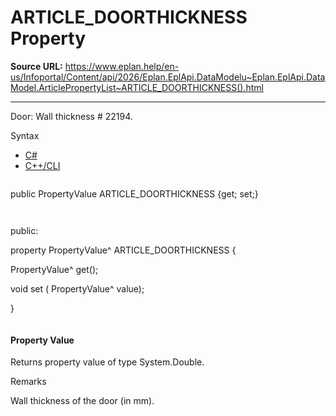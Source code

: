 # ARTICLE_DOORTHICKNESS Property

**Source URL:** https://www.eplan.help/en-us/Infoportal/Content/api/2026/Eplan.EplApi.DataModelu~Eplan.EplApi.DataModel.ArticlePropertyList~ARTICLE_DOORTHICKNESS().html

---

Door: Wall thickness # 22194.

Syntax

- [C#](#i-syntax-CS)
- [C++/CLI](#i-syntax-CPP2005)

```
```
public PropertyValue ARTICLE_DOORTHICKNESS {get; set;}
```
```

```
```
public:

property PropertyValue^ ARTICLE_DOORTHICKNESS {

   PropertyValue^ get();

   void set (    PropertyValue^ value);

}
```
```

#### Property Value

Returns property value of type System.Double.

Remarks

Wall thickness of the door (in mm).
